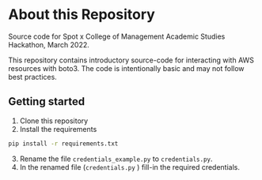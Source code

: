 # About this Repository

Source code for Spot x College of Management Academic Studies Hackathon, March 2022.

This repository contains introductory source-code for interacting with AWS resources with boto3. The code is intentionally basic and may not follow best practices.

## Getting started

1. Clone this repository
2. Install the requirements
  ```bash
  pip install -r requirements.txt
  ```
3. Rename the file `credentials_example.py` to `credentials.py`.
4. In the renamed file (`credentials.py` ) fill-in the required credentials.


